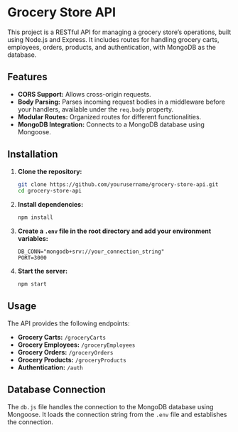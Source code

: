 # Grocery Store API

This project is a RESTful API for managing a grocery store’s operations, built using Node.js and Express. It includes routes for handling grocery carts, employees, orders, products, and authentication, with MongoDB as the database.

## Features

- **CORS Support:** Allows cross-origin requests.
- **Body Parsing:** Parses incoming request bodies in a middleware before your handlers, available under the `req.body` property.
- **Modular Routes:** Organized routes for different functionalities.
- **MongoDB Integration:** Connects to a MongoDB database using Mongoose.

## Installation

1. **Clone the repository:**
    ```bash
    git clone https://github.com/yourusername/grocery-store-api.git
    cd grocery-store-api
    ```

2. **Install dependencies:**
    ```bash
    npm install
    ```

3. **Create a `.env` file in the root directory and add your environment variables:**
    ```env
    DB_CONN="mongodb+srv://your_connection_string"
    PORT=3000
    ```

4. **Start the server:**
    ```bash
    npm start
    ```

## Usage

The API provides the following endpoints:

- **Grocery Carts:** `/groceryCarts`
- **Grocery Employees:** `/groceryEmployees`
- **Grocery Orders:** `/groceryOrders`
- **Grocery Products:** `/groceryProducts`
- **Authentication:** `/auth`

## Database Connection

The `db.js` file handles the connection to the MongoDB database using Mongoose. It loads the connection string from the `.env` file and establishes the connection.